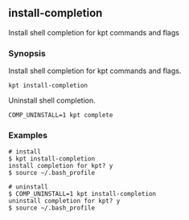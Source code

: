 ## install-completion

Install shell completion for kpt commands and flags

### Synopsis

Install shell completion for kpt commands and flags.

    kpt install-completion

Uninstall shell completion.

    COMP_UNINSTALL=1 kpt complete

### Examples

    # install
    $ kpt install-completion
    install completion for kpt? y
    $ source ~/.bash_profile

    # uninstall
    $ COMP_UNINSTALL=1 kpt install-completion
    uninstall completion for kpt? y 
    $ source ~/.bash_profile
